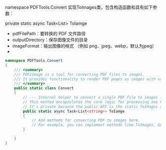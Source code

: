 
namespace PDFTools.Convert
实现ToImages类，包含构造函数和具有如下参数：


private static async Task<List<string>> ToIamge

- pdfFilePath：要转换的 PDF 文件路径
- outputDirectory：保存图像文件的目录
- imageFormat：输出图像的格式 （例如 png、jpeg、webp，默认为jpeg）
- 




```c#
namespace PDFTools.Convert
{
    /// <summary>
    /// PDF2Image is a tool for converting PDF files to images.
    /// It provides functionality to render PDF pages as images with various options.
    /// </summary>
    public static class Convert
    {
        // --- Internal helper to convert a single PDF file to images ---
        // This method encapsulates the core logic for processing one PDF file.
        // It's private because the public API is the static ToImages and ToImage.
        public static async Task<List<string>> ToIamge
        {
            // Add methods for converting PDF to images here.
            // For example, you can implement methods like ToImages, GetPageCount, etc.
        }   

    }
}
```
